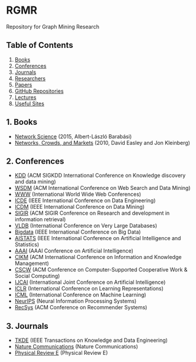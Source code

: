 # RGMR
Repository for Graph Mining Research


## Table of Contents

1. [Books](https://github.com/Bigdata-Processing-Lab/RGMR#1-books)
2. [Conferences](https://github.com/Bigdata-Processing-Lab/RGMR#2-conferences)
3. [Journals](https://github.com/Bigdata-Processing-Lab/RGMR#3-journals)
4. [Researchers](https://github.com/Bigdata-Processing-Lab/RGMR#4-researchers)
5. [Papers](https://github.com/Bigdata-Processing-Lab/RGMR#5-papers)
6. [GitHub Repositories](https://github.com/Bigdata-Processing-Lab/RGMR#6-github-repositories)
7. [Lectures](https://github.com/Bigdata-Processing-Lab/RGMR#7-lectures)
8. [Useful Sites](https://github.com/Bigdata-Processing-Lab/RGMR#8-useful-sites)

## 1. Books
* [Network Science](http://networksciencebook.com/) (2015, Albert-László Barabási)
* [Networks, Crowds, and Markets](https://www.cs.cornell.edu/home/kleinber/networks-book/networks-book.pdf) (2010, David Easley and Jon Kleinberg)

## 2. Conferences
* [KDD](https://www.kdd.org/) (ACM SIGKDD International Conference on Knowledge discovery and data mining)
* [WSDM](http://www.wsdm-conference.org/) (ACM International Conference on Web Search and Data Mining)
* [WWW](https://www.iw3c2.org/) (International World Wide Web Conferences)
* [ICDE](https://www.utdallas.edu/icde/) (IEEE International Conference on Data Engineering)
* [ICDM](http://icdm2020.bigke.org/) (IEEE International Conference on Data Mining)
* [SIGIR](https://sigir.org/) (ACM SIGIR Conference on Research and development in information retrieval)
* [VLDB](https://www.vldb.org/) (International Conference on Very Large Databases)
* [Bigdata](http://bigdataieee.org/BigData2020/index.html) (IEEE International Conference on Big Data)
* [AISTATS](https://www.aistats.org/) (IEEE International Conference on Artificial Intelligence and Statistics)
* [AAAI](https://www.aaai.org/) (AAAI Conference on Artificial Intelligence)
* [CIKM](http://www.cikmconference.org/) (ACM International Conference on Information and Knowledge Management)
* [CSCW](http://cscw.acm.org) (ACM Conference on Computer-Supported Cooperative Work & Social Computing)
* [IJCAI](https://www.ijcai.org/) (International Joint Conference on Artificial Intelligence)
* [ICLR](https://iclr.cc/) (International Conference on Learning Representations)
* [ICML](https://icml.cc/) (International Conference on Machine Learning)
* [NeurIPS](https://nips.cc/) (Neural Information Processing Systems)
* [RecSys](https://recsys.acm.org/) (ACM Conference on Recommender Systems)

## 3. Journals
* [TKDE](https://www.computer.org/csdl/journal/tk) (IEEE Transactions on Knowledge and Data Engineering)
* [Nature Communications](https://www.nature.com/ncomms/) (Nature Communications)
* [Physical Review E](https://journals.aps.org/pre/) (Physical Review E)
